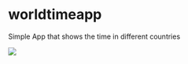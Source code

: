 # worldtimeapp

Simple App that shows the time in different countries 

<HTML>
<HEAD> <TITLE>Activity - Insert animated GIF to HTML</TITLE> </HEAD>
<BODY>
  <IMG SRC="ezgif-6-008d7401b471.gif">
</BODY>
</HTML>
